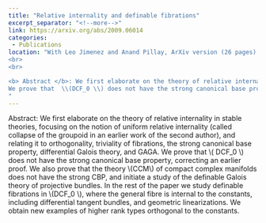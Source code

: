 ```yaml
---
title: "Relative internality and definable fibrations"
excerpt_separator: "<!--more-->"
link: https://arxiv.org/abs/2009.06014
categories:
 - Publications
location: "With Leo Jimenez and Anand Pillay, ArXiv version (26 pages).  To appear in Advances in Mathematics, 2023.
<br>
<br>

<b> Abstract </b>: We first elaborate on the theory of relative internality in stable theories, focusing on the notion of uniform relative internality (called collapse of the groupoid in an earlier work of the second author), and relating it to orthogonality, triviality of fibrations, the strong canonical base property, differential Galois theory, and GAGA.
We prove that  \\(DCF_0 \\) does not have the strong canonical base property, correcting an earlier proof. We also prove that the theory  \\(CCM\\) of compact complex manifolds does not have the strong CBP, and initiate a study of the definable Galois theory of projective bundles. In the rest of the paper we study definable fibrations in  \\(DCF_0 \\), where the general fibre is internal to the constants, including differential tangent bundles, and geometric linearizations. We obtain new examples of higher rank types orthogonal to the constants.
"
---
```


Abstract: We first elaborate on the theory of relative internality in stable theories, focusing on the notion of uniform relative internality (called collapse of the groupoid in an earlier work of the second author), and relating it to orthogonality, triviality of fibrations, the strong canonical base property, differential Galois theory, and GAGA.
We prove that  \\( DCF_0 \\) does not have the strong canonical base property, correcting an earlier proof. We also prove that the theory  \\(CCM\\) of compact complex manifolds does not have the strong CBP, and initiate a study of the definable Galois theory of projective bundles. In the rest of the paper we study definable fibrations in  \\(DCF_0 \\), where the general fibre is internal to the constants, including differential tangent bundles, and geometric linearizations. We obtain new examples of higher rank types orthogonal to the constants.